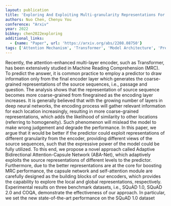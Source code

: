 ```yaml
---
layout: publication
title: 'Exploring And Exploiting Multi-granularity Representations For Machine Reading Comprehension'
authors: Nuo Chen, Chenyu You
conference: "Arxiv"
year: 2022
bibkey: chen2022exploring
additional_links:
  - {name: "Paper", url: 'https://arxiv.org/abs/2208.08750'}
tags: ['Attention Mechanism', 'Transformer', 'Model Architecture', 'Pretraining Methods']
---
```

Recently, the attention-enhanced multi-layer encoder, such as Transformer,
has been extensively studied in Machine Reading Comprehension (MRC). To predict
the answer, it is common practice to employ a predictor to draw information
only from the final encoder layer which generates the coarse-grained
representations of the source sequences, i.e., passage and question. The
analysis shows that the representation of source sequence becomes more
coarse-grained from finegrained as the encoding layer increases. It is
generally believed that with the growing number of layers in deep neural
networks, the encoding process will gather relevant information for each
location increasingly, resulting in more coarse-grained representations, which
adds the likelihood of similarity to other locations (referring to
homogeneity). Such phenomenon will mislead the model to make wrong judgement
and degrade the performance. In this paper, we argue that it would be better if
the predictor could exploit representations of different granularity from the
encoder, providing different views of the source sequences, such that the
expressive power of the model could be fully utilized. To this end, we propose
a novel approach called Adaptive Bidirectional Attention-Capsule Network
(ABA-Net), which adaptively exploits the source representations of different
levels to the predictor. Furthermore, due to the better representations are at
the core for boosting MRC performance, the capsule network and self-attention
module are carefully designed as the building blocks of our encoders, which
provides the capability to explore the local and global representations,
respectively. Experimental results on three benchmark datasets, i.e., SQuAD
1.0, SQuAD 2.0 and COQA, demonstrate the effectiveness of our approach. In
particular, we set the new state-of-the-art performance on the SQuAD 1.0
dataset
